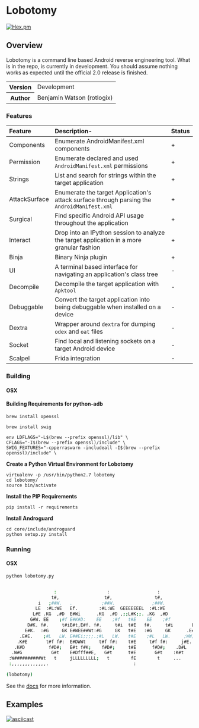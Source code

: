 # Lobotomy
[![Hex.pm](https://img.shields.io/hexpm/l/plug.svg)]()
## Overview
Lobotomy is a command line based Android reverse engineering tool.  What is in the repo, is currently in development.  You should assume nothing works as expected until the official 2.0 release is finished.

<table>
    <tr>
        <th>Version</th>
        <td>
          Development
        </td>
    </tr>
    <tr>
       <th>Author</th>
       <td>Benjamin Watson (rotlogix) </td>
    </tr>
</table>

### Features
    
|Feature|Description-|Status|
|:------|:-----------|:-----|
|Components|Enumerate AndroidManifest.xml components|+|
|Permission|Enumerate declared and used ```AndroidManifest.xml``` permissions|+|
|Strings   |List and search for strings within the target application|+|
|AttackSurface|Enumerate the target Application's attack surface through parsing the ```AndroidManifest.xml```|+|
|Surgical|Find specific Android API usage throughout the application|+|
|Interact|Drop into an IPython session to analyze the target application in a more granular fashion|+|
|Binja|Binary Ninja plugin|+|
|UI|A terminal based interface for navigating an application's class tree|-|
|Decompile|Decompile the target application with ```Apktool```|-|
|Debuggable|Convert the target application into being debuggable when installed on a device|-|
|Dextra|Wrapper around ```dextra``` for dumping ```odex``` and ```oat``` files|-|
|Socket|Find local and listening sockets on a target Android device|-|
|Scalpel|Frida integration|-|


### Building 
#### OSX
#### Building Requirements for python-adb
```
brew install openssl
```
```
brew install swig
```
```
env LDFLAGS="-L$(brew --prefix openssl)/lib" \
CFLAGS="-I$(brew --prefix openssl)/include" \
SWIG_FEATURES="-cpperraswarn -includeall -I$(brew --prefix openssl)/include" \
```

**Create a Python Virtual Environment for Lobotomy** 
```
virtualenv -p /usr/bin/python2.7 lobotomy
cd lobotomy/
source bin/activate
```
**Install the PIP Requirements** 
```
pip install -r requirements
```
**Install Androguard**
```
cd core/include/androguard
python setup.py install
```
### Running
#### OSX
```bash
python lobotomy.py


                  :                   :                  :
                 t#,                 t#,                t#,
            i   ;##W.   .           ;##W.              ;##W.
           LE  :#L:WE   Ef.        :#L:WE  GEEEEEEEL  :#L:WE             ..       : f.     ;WE.
          L#E .KG  ,#D  E#Wi      .KG  ,#D ,;;L#K;;. .KG  ,#D           ,W,     .Et E#,   i#G
         G#W. EE    ;#f E#K#D:    EE    ;#f   t#E    EE    ;#f         t##,    ,W#t E#t  f#f
        D#K. f#.     t#iE#t,E#f. f#.     t#i  t#E   f#.     t#i       L###,   j###t E#t G#i
       E#K.  :#G     GK E#WEE##Wt:#G     GK   t#E   :#G     GK      .E#j##,  G#fE#t E#jEW,
     .E#E.    ;#L   LW. E##Ei;;;;.;#L   LW.   t#E    ;#L   LW.     ;WW; ##,:K#i E#t E##E.
    .K#E       t#f f#:  E#DWWt     t#f f#:    t#E     t#f f#:     j#E.  ##f#W,  E#t E#G
   .K#D         f#D#;   E#t f#K;    f#D#;     t#E      f#D#;    .D#L    ###K:   E#t E#t
  .W#G           G#t    E#Dfff##E,   G#t      t#E       G#t    :K#t     ##D.    E#t E#t
 :W##########Wt   t     jLLLLLLLLL;   t        fE        t     ...      #G      ..  EE.
 :,,,,,,,,,,,,,.                                :                       j           t

(lobotomy)
```

See the [docs](https://github.com/rotlogix/lobotomy/tree/master/docs) for more information.

## Examples
[![asciicast](https://asciinema.org/a/97809.png)](https://asciinema.org/a/97809)

